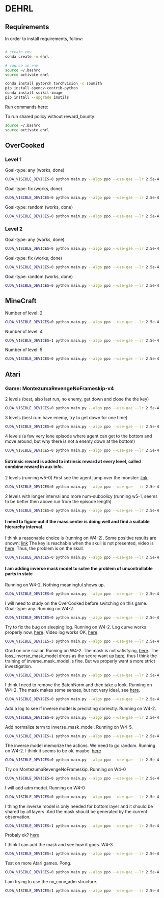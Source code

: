 # DEHRL

## Requirements

In order to install requirements, follow:

```bash

# create env
conda create -n ehrl

# source in env
source ~/.bashrc
source activate ehrl

conda install pytorch torchvision -c soumith
pip install opencv-contrib-python
conda install scikit-image
pip install --upgrade imutils
```

Run commands here:

To run shared policy without reward_bounty:
```bash
source ~/.bashrc
source activate ehrl
```

## OverCooked

### Level 1

Goal-type: any (works, done)
```bash
CUDA_VISIBLE_DEVICES=0 python main.py --algo ppo --use-gae --lr 2.5e-4 --clip-param 0.1 --value-loss-coef 1 --num-processes 8 --actor-critic-mini-batch-size 256 --actor-critic-epoch 4 --exp delta_model --obs-type 'image' --env-name "OverCooked" --reward-level 1 --setup-goal any --new-overcooked --num-hierarchy 2 --num-subpolicy 5 --hierarchy-interval 4 --num-steps 128 128 --reward-bounty 0.1875 --distance mass_center --transition-model-mini-batch-size 64 --train-mode together --encourage-ac-connection none --clip-reward-bounty --clip-reward-bounty-active-function linear --log-behavior-interval 5 --aux delta_model_r_0
```

Goal-type: fix (works, done)
```bash
CUDA_VISIBLE_DEVICES=0 python main.py --algo ppo --use-gae --lr 2.5e-4 --clip-param 0.1 --value-loss-coef 1 --num-processes 8 --actor-critic-mini-batch-size 256 --actor-critic-epoch 4 --exp delta_model --obs-type 'image' --env-name "OverCooked" --reward-level 1 --setup-goal fix --new-overcooked --num-hierarchy 2 --num-subpolicy 5 --hierarchy-interval 4 --num-steps 128 128 --reward-bounty 0.1875 --distance mass_center --transition-model-mini-batch-size 64 --train-mode together --encourage-ac-connection none --clip-reward-bounty --clip-reward-bounty-active-function linear --log-behavior-interval 5 --aux delta_model_r_0
```

Goal-type: random (works, done)
```bash
CUDA_VISIBLE_DEVICES=0 python main.py --algo ppo --use-gae --lr 2.5e-4 --clip-param 0.1 --value-loss-coef 1 --num-processes 8 --actor-critic-mini-batch-size 256 --actor-critic-epoch 4 --exp delta_model --obs-type 'image' --env-name "OverCooked" --reward-level 1 --setup-goal random --new-overcooked --num-hierarchy 2 --num-subpolicy 5 --hierarchy-interval 4 --num-steps 128 128 --reward-bounty 0.1875 --distance mass_center --transition-model-mini-batch-size 64 --train-mode together --encourage-ac-connection none --clip-reward-bounty --clip-reward-bounty-active-function linear --log-behavior-interval 5 --aux delta_model_r_0
```

### Level 2

Goal-type: any (works, done)
```bash
CUDA_VISIBLE_DEVICES=0 python main.py --algo ppo --use-gae --lr 2.5e-4 --clip-param 0.1 --value-loss-coef 1 --num-processes 8 --actor-critic-mini-batch-size 256 --actor-critic-epoch 4 --exp delta_model --obs-type 'image' --env-name "OverCooked" --reward-level 2 --setup-goal any --new-overcooked --num-hierarchy 3 --num-subpolicy 5 5 --hierarchy-interval 4 12 --num-steps 128 128 128 --reward-bounty 1 --distance mass_center --transition-model-mini-batch-size 64 64 --train-mode together --encourage-ac-connection none --clip-reward-bounty --clip-reward-bounty-active-function linear --log-behavior-interval 5 --aux delta_model_r_0
```

Goal-type: fix (works, done)
```bash
CUDA_VISIBLE_DEVICES=0 python main.py --algo ppo --use-gae --lr 2.5e-4 --clip-param 0.1 --value-loss-coef 1 --num-processes 8 --actor-critic-mini-batch-size 256 --actor-critic-epoch 4 --exp delta_model --obs-type 'image' --env-name "OverCooked" --reward-level 2 --setup-goal fix --new-overcooked --num-hierarchy 3 --num-subpolicy 5 5 --hierarchy-interval 4 12 --num-steps 128 128 128 --reward-bounty 1 --distance mass_center --transition-model-mini-batch-size 64 64 --train-mode together --encourage-ac-connection none --clip-reward-bounty --clip-reward-bounty-active-function linear --log-behavior-interval 5 --aux delta_model_r_0
```

Goal-type: random (works, done)
```bash
CUDA_VISIBLE_DEVICES=0 python main.py --algo ppo --use-gae --lr 2.5e-4 --clip-param 0.1 --value-loss-coef 1 --num-processes 8 --actor-critic-mini-batch-size 256 --actor-critic-epoch 4 --exp delta_model --obs-type 'image' --env-name "OverCooked" --reward-level 2 --setup-goal random --new-overcooked --num-hierarchy 3 --num-subpolicy 5 5 --hierarchy-interval 4 12 --num-steps 128 128 128 --reward-bounty 1 --distance mass_center --transition-model-mini-batch-size 64 64 --train-mode together --encourage-ac-connection none --clip-reward-bounty --clip-reward-bounty-active-function linear --log-behavior-interval 5 --aux delta_model_r_0
```

## MineCraft

Number of level: 2
```bash
CUDA_VISIBLE_DEVICES=0 python main.py --algo ppo --use-gae --lr 2.5e-4 --clip-param 0.1 --value-loss-coef 1 --num-processes 1 --actor-critic-mini-batch-size 256 --actor-critic-epoch 4 --exp minecraft_build_more_kinds_of_blocks --obs-type 'image' --env-name "MineCraft" --num-hierarchy 2 --num-subpolicy 8 --hierarchy-interval 4 --num-steps 128 128 --reward-bounty 1 --distance l1 --transition-model-mini-batch-size 64 --train-mode together --encourage-ac-connection none --clip-reward-bounty --clip-reward-bounty-active-function linear --log-behavior-interval 10 --aux r_2
```

Number of level: 4
```bash
CUDA_VISIBLE_DEVICES=1 python main.py --algo ppo --use-gae --lr 2.5e-4 --clip-param 0.1 --value-loss-coef 1 --num-processes 1 --actor-critic-mini-batch-size 256 --actor-critic-epoch 4 --exp minecraft_build_more_kinds_of_blocks --obs-type 'image' --env-name "MineCraft" --num-hierarchy 4 --num-subpolicy 8 8 8 --hierarchy-interval 4 4 4 --num-steps 128 128 128 128 --reward-bounty 1 --distance l1 --transition-model-mini-batch-size 64 64 64 --train-mode together --encourage-ac-connection none --clip-reward-bounty --clip-reward-bounty-active-function linear --log-behavior-interval 10 --aux r_2
```

Number of level: 5
```bash
CUDA_VISIBLE_DEVICES=0 python main.py --algo ppo --use-gae --lr 2.5e-4 --clip-param 0.1 --value-loss-coef 1 --num-processes 1 --actor-critic-mini-batch-size 256 --actor-critic-epoch 4 --exp minecraft_build_more_kinds_of_blocks --obs-type 'image' --env-name "MineCraft" --num-hierarchy 5 --num-subpolicy 8 8 8 8 --hierarchy-interval 4 4 4 4 --num-steps 128 128 128 128 128 --reward-bounty 1 --distance l1 --transition-model-mini-batch-size 64 64 64 64 --train-mode together --encourage-ac-connection none --clip-reward-bounty --clip-reward-bounty-active-function linear --log-behavior-interval 10 --aux r_2
```

## Atari

### Game: MontezumaRevengeNoFrameskip-v4

2 levels (best, also last run, no enemy, get down and close the the key)
```bash
CUDA_VISIBLE_DEVICES=0 python main.py --algo ppo --use-gae --lr 2.5e-4 --clip-param 0.1 --value-loss-coef 1 --num-processes 8 --actor-critic-mini-batch-size 256 --actor-critic-epoch 4 --exp delta_model --obs-type 'image' --env-name "MontezumaRevengeNoFrameskip-v4" --num-hierarchy 2 --num-subpolicy 5 --hierarchy-interval 4 --num-steps 128 128 --reward-bounty 1 --distance mass_center --transition-model-mini-batch-size 64 --train-mode together --encourage-ac-connection none --clip-reward-bounty --clip-reward-bounty-active-function linear --log-behavior-interval 5 --aux delta_model_r_0
```

3 levels (best run: have enemy, try to get down for one time)
```bash
CUDA_VISIBLE_DEVICES=0 python main.py --algo ppo --use-gae --lr 2.5e-4 --clip-param 0.1 --value-loss-coef 1 --num-processes 8 --actor-critic-mini-batch-size 256 --actor-critic-epoch 4 --exp delta_model --obs-type 'image' --env-name "MontezumaRevengeNoFrameskip-v4" --num-hierarchy 3 --num-subpolicy 5 5 --hierarchy-interval 4 4 --num-steps 128 128 128 --reward-bounty 1 --distance mass_center --transition-model-mini-batch-size 64 64 --train-mode together --encourage-ac-connection none --clip-reward-bounty --clip-reward-bounty-active-function linear --log-behavior-interval 5 --aux delta_model_r_0
```

4 levels (a few very lone episode where agent can get to the bottom and move around, but why there is not a enemy down at the bottom)
```bash
CUDA_VISIBLE_DEVICES=0 python main.py --algo ppo --use-gae --lr 2.5e-4 --clip-param 0.1 --value-loss-coef 1 --num-processes 8 --actor-critic-mini-batch-size 256 --actor-critic-epoch 4 --exp delta_model --obs-type 'image' --env-name "MontezumaRevengeNoFrameskip-v4" --num-hierarchy 4 --num-subpolicy 5 5 5 --hierarchy-interval 4 4 4 --num-steps 128 128 128 128 --reward-bounty 1 --distance mass_center --transition-model-mini-batch-size 64 64 64 --train-mode together --encourage-ac-connection none --clip-reward-bounty --clip-reward-bounty-active-function linear --log-behavior-interval 5 --aux delta_model_r_0
```

#### Extrinsic reward is added to intrinsic reward at every level, called combine reward in aux info.

2 levels (running w5-0)
First see the agent jump over the monster: [link](https://www.dropbox.com/s/smhjguxx0reeocl/level-2%20H-0_F-21738496_observation.avi?dl=0)
```bash
CUDA_VISIBLE_DEVICES=0 python main.py --algo ppo --use-gae --lr 2.5e-4 --clip-param 0.1 --value-loss-coef 1 --num-processes 8 --actor-critic-mini-batch-size 256 --actor-critic-epoch 4 --exp try_atar_2 --obs-type 'image' --env-name "MontezumaRevengeNoFrameskip-v4" --num-hierarchy 2 --num-subpolicy 5 --hierarchy-interval 4 --num-steps 128 128 --reward-bounty 1 --distance mass_center --transition-model-mini-batch-size 64 --train-mode together --encourage-ac-connection none --clip-reward-bounty --clip-reward-bounty-active-function linear --log-behavior-interval 5 --aux delta_model_combine_reward_r_0
```

2 levels with longer interval and more num-subpolicy (running w5-1, seems to be better then above run from the episode length)
```bash
CUDA_VISIBLE_DEVICES=0 python main.py --algo ppo --use-gae --lr 2.5e-4 --clip-param 0.1 --value-loss-coef 1 --num-processes 8 --actor-critic-mini-batch-size 256 --actor-critic-epoch 4 --exp try_atar_2 --obs-type 'image' --env-name "MontezumaRevengeNoFrameskip-v4" --num-hierarchy 2 --num-subpolicy 16 --hierarchy-interval 16 --num-steps 128 128 --reward-bounty 1 --distance mass_center --transition-model-mini-batch-size 64 --train-mode together --encourage-ac-connection none --clip-reward-bounty --clip-reward-bounty-active-function linear --log-behavior-interval 5 --aux delta_model_combine_reward_r_0
```

#### I need to figure out if the mass center is doing well and find a suitable hierarchy interval.

I think a reasonable choice is (running on W4-2).
Some positive results are shown: [link](https://www.dropbox.com/s/85iffkcfmicglkd/H-0_F-8511488_observation.avi?dl=0)
The key is reachable when the skull is not presented, video is [here](https://www.dropbox.com/s/abcjmzxu9eubcbd/H-0_F-67778560_observation.avi?dl=0).
Thus, the problem is on the skull.
```bash
CUDA_VISIBLE_DEVICES=0 python main.py --algo ppo --use-gae --lr 2.5e-4 --clip-param 0.1 --value-loss-coef 1 --num-processes 8 --actor-critic-mini-batch-size 256 --actor-critic-epoch 4 --exp find_params --obs-type 'image' --env-name "MontezumaRevengeNoFrameskip-v4" --num-hierarchy 3 --num-subpolicy 5 5 --hierarchy-interval 8 4 --num-steps 128 128 128 --reward-bounty 1 --distance mass_center --transition-model-mini-batch-size 64 64 --train-mode together --encourage-ac-connection none --clip-reward-bounty --clip-reward-bounty-active-function linear --log-behavior-interval 5 --aux delta_model_combine_reward_r_0
```

#### I am adding inverse mask model to solve the problem of uncontrollable parts in state

Running on W4-2.
Nothing meaningful shows up.
```bash
CUDA_VISIBLE_DEVICES=0 python main.py --algo ppo --use-gae --lr 2.5e-4 --clip-param 0.1 --value-loss-coef 1 --num-processes 8 --actor-critic-mini-batch-size 256 --actor-critic-epoch 4 --exp inverse_mask_model --obs-type 'image' --env-name "MontezumaRevengeNoFrameskip-v4" --num-hierarchy 3 --num-subpolicy 5 5 --hierarchy-interval 8 4 --num-steps 128 128 128 --reward-bounty 1 --distance mass_center --transition-model-mini-batch-size 64 64 --inverse-mask --train-mode together --encourage-ac-connection none --clip-reward-bounty --clip-reward-bounty-active-function linear --log-behavior-interval 5 --aux delta_model_combine_reward_r_0
```

I will need to study on the OverCooked before switching on this game.
Goal-type: any.
Running on W4-2.
```bash
CUDA_VISIBLE_DEVICES=0 python main.py --algo ppo --use-gae --lr 2.5e-4 --clip-param 0.1 --value-loss-coef 1 --num-processes 8 --actor-critic-mini-batch-size 256 --actor-critic-epoch 4 --exp inverse_mask_model --obs-type 'image' --env-name "OverCooked" --reward-level 1 --setup-goal any --new-overcooked --num-hierarchy 2 --num-subpolicy 5 --hierarchy-interval 4 --num-steps 128 128 --reward-bounty 0.1875 --distance mass_center --transition-model-mini-batch-size 64 --inverse-mask --train-mode together --encourage-ac-connection none --clip-reward-bounty --clip-reward-bounty-active-function linear --log-behavior-interval 5 --aux r_0
```

Try to fix the bug on sleeping log.
Running on W4-2.
Log curve works properly now, [here](https://www.dropbox.com/s/8zvv39yzffyksi1/Screen%20Recording%202018-10-09%20at%2015.56.01.mov?dl=0).
Video log works OK, [here](https://www.dropbox.com/s/u02ktr6y7f28gzn/H-1_F-655360_state_prediction.avi?dl=0).
```bash
CUDA_VISIBLE_DEVICES=3 python main.py --algo ppo --use-gae --lr 2.5e-4 --clip-param 0.1 --value-loss-coef 1 --num-processes 8 --actor-critic-mini-batch-size 256 --actor-critic-epoch 4 --exp bug_on_sleeping_log --obs-type 'image' --env-name "OverCooked" --reward-level 1 --setup-goal any --new-overcooked --num-hierarchy 2 --num-subpolicy 5 --hierarchy-interval 4 --num-steps 128 128 --reward-bounty 0.1875 --distance mass_center --transition-model-mini-batch-size 64 --inverse-mask --train-mode together --encourage-ac-connection none --clip-reward-bounty --clip-reward-bounty-active-function linear --log-behavior-interval 5 --aux r_0
```

Grad on one scalar.
Running on W4-2.
The mask is not satisfying, [here](https://www.dropbox.com/s/o3fjjyqbqqk8jk7/H-1_F-1053696_state_prediction.avi?dl=0).
The loss_inverse_mask_model drops as the score want up [here](https://www.dropbox.com/s/29644li2wphlc26/Screen%20Recording%202018-10-09%20at%2018.50.10.mov?dl=0), thus I think the training of inverse_mask_model is fine. But we properly want a more strict investigation.
```bash
CUDA_VISIBLE_DEVICES=0 python main.py --algo ppo --use-gae --lr 2.5e-4 --clip-param 0.1 --value-loss-coef 1 --num-processes 8 --actor-critic-mini-batch-size 256 --actor-critic-epoch 4 --exp grad_on_scalar --obs-type 'image' --env-name "OverCooked" --reward-level 1 --setup-goal any --new-overcooked --num-hierarchy 2 --num-subpolicy 5 --hierarchy-interval 4 --num-steps 128 128 --reward-bounty 0.1875 --distance mass_center --transition-model-mini-batch-size 64 --inverse-mask --train-mode together --encourage-ac-connection none --clip-reward-bounty --clip-reward-bounty-active-function linear --log-behavior-interval 5 --aux r_0
```

I think I need to remove the BatchNorm and then take a look.
Running on W4-2.
The mask makes some senses, but not very ideal, see [here](https://www.dropbox.com/s/pkd6a0b94f23gj8/H-1_F-1292288_state_prediction.avi?dl=0).
```bash
CUDA_VISIBLE_DEVICES=0 python main.py --algo ppo --use-gae --lr 2.5e-4 --clip-param 0.1 --value-loss-coef 1 --num-processes 8 --actor-critic-mini-batch-size 256 --actor-critic-epoch 4 --exp grad_on_scalar --obs-type 'image' --env-name "OverCooked" --reward-level 1 --setup-goal any --new-overcooked --num-hierarchy 2 --num-subpolicy 5 --hierarchy-interval 4 --num-steps 128 128 --reward-bounty 0.1875 --distance mass_center --transition-model-mini-batch-size 64 --inverse-mask --train-mode together --encourage-ac-connection none --clip-reward-bounty --clip-reward-bounty-active-function linear --log-behavior-interval 5 --aux mask_model_no_bn_r_0
```

Add a log to see if inverse model is predicting correctly.
Running on W4-2.
```bash
CUDA_VISIBLE_DEVICES=0 python main.py --algo ppo --use-gae --lr 2.5e-4 --clip-param 0.1 --value-loss-coef 1 --num-processes 8 --actor-critic-mini-batch-size 256 --actor-critic-epoch 4 --exp grad_on_scalar --obs-type 'image' --env-name "OverCooked" --reward-level 1 --setup-goal any --new-overcooked --num-hierarchy 2 --num-subpolicy 5 --hierarchy-interval 4 --num-steps 128 128 --reward-bounty 0.1875 --distance mass_center --transition-model-mini-batch-size 64 --inverse-mask --train-mode together --encourage-ac-connection none --clip-reward-bounty --clip-reward-bounty-active-function linear --log-behavior-interval 5 --aux r_1
```

Add normalize term to inverse_mask_model.
Running on W4-5.
```bash
CUDA_VISIBLE_DEVICES=1 python main.py --algo ppo --use-gae --lr 2.5e-4 --clip-param 0.1 --value-loss-coef 1 --num-processes 8 --actor-critic-mini-batch-size 256 --actor-critic-epoch 4 --exp grad_on_scalar --obs-type 'image' --env-name "OverCooked" --reward-level 1 --setup-goal any --new-overcooked --num-hierarchy 2 --num-subpolicy 5 --hierarchy-interval 4 --num-steps 128 128 --reward-bounty 0.1875 --distance mass_center --transition-model-mini-batch-size 64 --inverse-mask --train-mode together --encourage-ac-connection none --clip-reward-bounty --clip-reward-bounty-active-function linear --log-behavior-interval 5 --aux r_2
```

The inverse model memorize the actions. We need to go random.
Running on W4-2.
I think it seems to be ok, maybe. [here](https://www.dropbox.com/s/ynvql04wrci0zfc/H-1_F-2779136_state_prediction.avi?dl=0)
```bash
CUDA_VISIBLE_DEVICES=0 python main.py --algo ppo --use-gae --lr 2.5e-4 --clip-param 0.1 --value-loss-coef 1 --num-processes 8 --actor-critic-mini-batch-size 256 --actor-critic-epoch 4 --exp grad_on_scalar --obs-type 'image' --env-name "OverCooked" --reward-level 1 --setup-goal random --new-overcooked --num-hierarchy 2 --num-subpolicy 5 --hierarchy-interval 4 --num-steps 128 128 --reward-bounty 0.1875 --distance mass_center --transition-model-mini-batch-size 64 --inverse-mask --train-mode together --encourage-ac-connection none --clip-reward-bounty --clip-reward-bounty-active-function linear --log-behavior-interval 5 --aux r_2
```

Try on MontezumaRevengeNoFrameskip.
Running on W4-0
```bash
CUDA_VISIBLE_DEVICES=0 python main.py --algo ppo --use-gae --lr 2.5e-4 --clip-param 0.1 --value-loss-coef 1 --num-processes 8 --actor-critic-mini-batch-size 256 --actor-critic-epoch 4 --exp grad_on_scalar --obs-type 'image' --env-name "MontezumaRevengeNoFrameskip-v4" --num-hierarchy 3 --num-subpolicy 5 5 --hierarchy-interval 8 4 --num-steps 128 128 128 --reward-bounty 1 --distance mass_center --transition-model-mini-batch-size 64 64 --inverse-mask --train-mode together --encourage-ac-connection none --clip-reward-bounty --clip-reward-bounty-active-function linear --log-behavior-interval 5 --aux r_0
```

I will add adm model.
Running on W4-0
```bash
CUDA_VISIBLE_DEVICES=0 python main.py --algo ppo --use-gae --lr 2.5e-4 --clip-param 0.1 --value-loss-coef 1 --num-processes 8 --actor-critic-mini-batch-size 256 --actor-critic-epoch 4 --exp adm_model --obs-type 'image' --env-name "MontezumaRevengeNoFrameskip-v4" --num-hierarchy 3 --num-subpolicy 5 5 --hierarchy-interval 8 4 --num-steps 128 128 128 --reward-bounty 1 --distance mass_center --transition-model-mini-batch-size 64 64 --inverse-mask --train-mode together --encourage-ac-connection none --clip-reward-bounty --clip-reward-bounty-active-function linear --log-behavior-interval 5 --aux r_0
```

I thing the inverse model is only needed for bottom layer and it should be shared by all layers.
And the mask should be generated by the current observation.
```bash
CUDA_VISIBLE_DEVICES=1 python main.py --algo ppo --use-gae --lr 2.5e-4 --clip-param 0.1 --value-loss-coef 1 --num-processes 8 --actor-critic-mini-batch-size 256 --actor-critic-epoch 4 --exp adm_model --obs-type 'image' --env-name "MontezumaRevengeNoFrameskip-v4" --num-hierarchy 3 --num-subpolicy 5 5 --hierarchy-interval 8 4 --num-steps 128 128 128 --reward-bounty 1 --distance mass_center --transition-model-mini-batch-size 64 64 --inverse-mask --train-mode together --encourage-ac-connection none --clip-reward-bounty --clip-reward-bounty-active-function linear --log-behavior-interval 5 --aux r_1
```
Probaly ok? [here](https://www.dropbox.com/s/fe3108b5ycxiztk/H-1_F-3033088_state_prediction.avi?dl=0)

I think I can add the mask and see how it goes.
W4-3.
```bash
CUDA_VISIBLE_DEVICES=1 python main.py --algo ppo --use-gae --lr 2.5e-4 --clip-param 0.1 --value-loss-coef 1 --num-processes 8 --actor-critic-mini-batch-size 256 --actor-critic-epoch 4 --exp adm_model --obs-type 'image' --env-name "MontezumaRevengeNoFrameskip-v4" --num-hierarchy 3 --num-subpolicy 5 5 --hierarchy-interval 8 4 --num-steps 128 128 128 --reward-bounty 1 --distance mass_center --transition-model-mini-batch-size 64 64 --inverse-mask --train-mode together --encourage-ac-connection none --clip-reward-bounty --clip-reward-bounty-active-function linear --log-behavior-interval 5 --aux r_2
```

Test on more Atari games.
Pong.
```bash
CUDA_VISIBLE_DEVICES=0 python main.py --algo ppo --use-gae --lr 2.5e-4 --clip-param 0.1 --value-loss-coef 1 --num-processes 8 --actor-critic-mini-batch-size 256 --actor-critic-epoch 4 --exp adm_model --obs-type 'image' --env-name "PongNoFrameskip-v4" --num-hierarchy 2 --num-subpolicy 3 --hierarchy-interval 4 --num-steps 128 128 --reward-bounty 1 --distance mass_center --transition-model-mini-batch-size 64 --inverse-mask --train-mode together --encourage-ac-connection none --clip-reward-bounty --clip-reward-bounty-active-function linear --log-behavior-interval 5 --aux r_0
```

I am trying to use the no_conv_adm structure.
```bash
CUDA_VISIBLE_DEVICES=1 python main.py --algo ppo --use-gae --lr 2.5e-4 --clip-param 0.1 --value-loss-coef 1 --num-processes 8 --actor-critic-mini-batch-size 256 --actor-critic-epoch 4 --exp adm_model --obs-type 'image' --env-name "MontezumaRevengeNoFrameskip-v4" --num-hierarchy 3 --num-subpolicy 5 5 --hierarchy-interval 8 4 --num-steps 128 128 128 --reward-bounty 1 --distance mass_center --transition-model-mini-batch-size 64 64 --inverse-mask --train-mode together --encourage-ac-connection none --clip-reward-bounty --clip-reward-bounty-active-function linear --log-behavior-interval 5 --aux r_3
```
